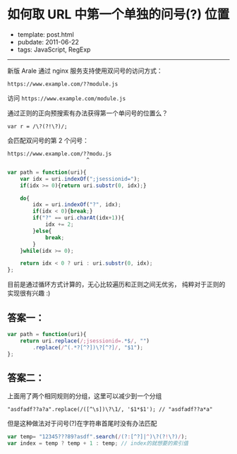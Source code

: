 
# 如何取 URL 中第一个单独的问号(?) 位置

- template: post.html
- pubdate: 2011-06-22
- tags: JavaScript, RegExp

----



新版 Arale 通过 nginx 服务支持使用双问号的访问方式：

```
https://www.example.com/??module.js
```

访问 `https://www.example.com/module.js`

通过正则的正向预搜索有办法获得第一个单问号的位置么？

```
var r = /\?(?!\?)/;
```

会匹配双问号的第 2 个问号：

```
https://www.example.com/??modu.js
                         ^
```

```js
var path = function(uri){
    var idx = uri.indexOf(";jsessionid=");
    if(idx >= 0){return uri.substr(0, idx);}

    do{
        idx = uri.indexOf("?", idx);
        if(idx < 0){break;}
        if("?" == uri.charAt(idx+1)){
            idx += 2;
        }else{
            break;
        }
    }while(idx >= 0);

    return idx < 0 ? uri : uri.substr(0, idx);
};
```

目前是通过循环方式计算的，无心比较遍历和正则之间无优劣，
纯粹对于正则的实现很有兴趣 :)


## 答案一：

```js
var path = function(uri){
    return uri.replace(/;jsessionid=.*$/, "")
        .replace(/^(.*?[^?])\?[^?]/, "$1");
};
```


## 答案二：

上面用了两个相同规则的分组，这里可以减少到一个分组

```
"asdfadf??a?a".replace(/([^\s])\?\1/, '$1*$1'); // "asdfadf??a*a"
```

但是这种做法对于问号(?)在字符串首尾时没有办法匹配

```js
var temp= "12345???89?asdf".search(/(?:[^?]|^)\?(?!\?)/);
var index = temp ? temp + 1 : temp; // index的就想要的索引值
```
